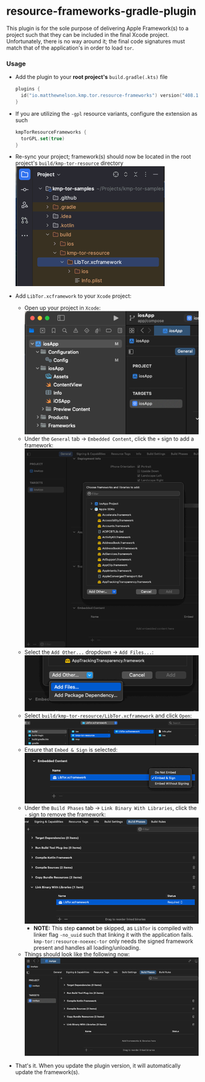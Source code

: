 # resource-frameworks-gradle-plugin

This plugin is for the sole purpose of delivering Apple Framework(s) to a project 
such that they can be included in the final Xcode project. Unfortunately, there 
is no way around it; the final code signatures must match that of the application's 
in order to load `tor`.

### Usage

<!-- TAG_VERSION -->

- Add the plugin to your **root project's** `build.gradle(.kts)` file 
  ```kotlin
  plugins {
    id("io.matthewnelson.kmp.tor.resource-frameworks") version("408.16.0")
  }
  ```

- If you are utilizing the `-gpl` resource variants, configure the extension as such 
  ```kotlin
  kmpTorResourceFrameworks {
    torGPL.set(true)
  }
  ```

- Re-sync your project; framework(s) should now be located in the root project's `build/kmp-tor-resource` directory  
  ![image](../../docs/assets/frameworks-gradle-plugin/build-dir.png)

- Add `LibTor.xcframework` to your `Xcode` project:
    - Open up your project in `Xcode`:  
      ![image](../../docs/assets/frameworks-gradle-plugin/xcode-open.png)
    - Under the `General` tab -> `Embedded Content`, click the `+` sign to add a framework:  
      ![image](../../docs/assets/frameworks-gradle-plugin/xcode-embed-1.png)
    - Select the `Add Other...` dropdown -> `Add Files...`:  
      ![image](../../docs/assets/frameworks-gradle-plugin/xcode-embed-2.png)
    - Select `build/kmp-tor-resource/LibTor.xcframework` and click `Open`:  
      ![image](../../docs/assets/frameworks-gradle-plugin/xcode-embed-3.png)
    - Ensure that `Embed & Sign` is selected:  
      ![image](../../docs/assets/frameworks-gradle-plugin/xcode-embed-sign.png)
    - Under the `Build Phases` tab -> `Link Binary With Libraries`, click the `-` sign to remove the framework:  
      ![image](../../docs/assets/frameworks-gradle-plugin/xcode-embed-link.png) 
        - **NOTE:** This step **cannot** be skipped, as `LibTor` is compiled with linker flag `-no_uuid` 
          such that linking it with the application fails. `kmp-tor:resource-noexec-tor` only needs the 
          signed framework present and handles all loading/unloading. 
    - Things should look like the following now:  
      ![image](../../docs/assets/frameworks-gradle-plugin/xcode-embed-complete.png)
      
- That's it. When you update the plugin version, it will automatically update the framework(s).  
